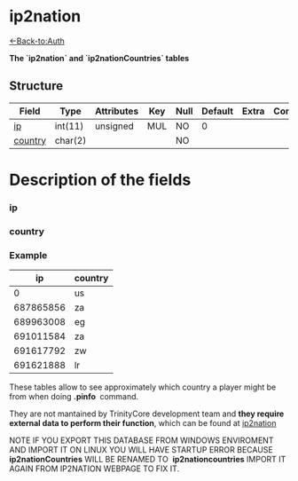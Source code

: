 # ip2nation

[<-Back-to:Auth](database-auth.md)

**The \`ip2nation\` and \`ip2nationCountries\` tables**

## Structure

| Field        | Type    | Attributes | Key | Null | Default | Extra | Comment |
|--------------|---------|------------|-----|------|---------|-------|---------|
| [ip][1]      | int(11) | unsigned   | MUL | NO   | 0       |       |         |
| [country][2] | char(2) |            |     | NO   |         |       |         |

[1]: #ip
[2]: #country

# Description of the fields

### ip

### country

### Example

| ip        | country |
|-----------|---------|
| 0         | us      |
| 687865856 | za      |
| 689963008 | eg      |
| 691011584 | za      |
| 691617792 | zw      |
| 691621888 | lr      |

These tables allow to see approximately which country a player might be from when doing **.pinfo <player>** command.

They are not mantained by TrinityCore development team and **they require external data to perform their function**, which can be found at
[ip2nation](http://www.ip2nation.com/ip2nation/Download)

NOTE IF YOU EXPORT THIS DATABASE FROM WINDOWS ENVIROMENT AND IMPORT IT ON LINUX YOU WILL HAVE STARTUP ERROR BECAUSE  **ip2nationCountries** WILL BE RENAMED TO  **ip2nationcountries** IMPORT IT AGAIN FROM IP2NATION WEBPAGE TO FIX IT.
